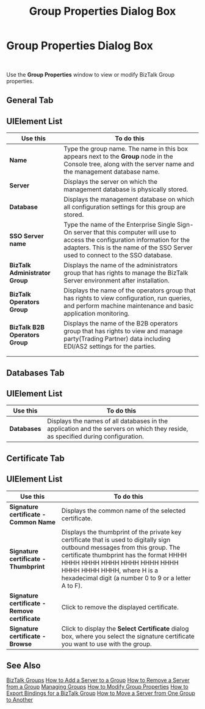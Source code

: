 ﻿---
title: Group Properties Dialog Box
TOCTitle: Group Properties Dialog Box
ms:assetid: 0e9524fe-5a9b-44c6-bfc6-e0656848483b
ms:mtpsurl: https://msdn.microsoft.com/en-us/library/Aa547381(v=BTS.80)
ms:contentKeyID: 51526238
ms.date: 08/30/2017
mtps_version: v=BTS.80
f1_keywords:
- bts10.admin.group.properties
---

# Group Properties Dialog Box

 

Use the **Group Properties** window to view or modify BizTalk Group properties.

## General Tab

## UIElement List

<table>
<thead>
<tr class="header">
<th>Use this</th>
<th>To do this</th>
</tr>
</thead>
<tbody>
<tr class="odd">
<td><strong>Name</strong></td>
<td>Type the group name. The name in this box appears next to the <strong>Group</strong> node in the Console tree, along with the server name and the management database name.</td>
</tr>
<tr class="even">
<td><strong>Server</strong></td>
<td>Displays the server on which the management database is physically stored.</td>
</tr>
<tr class="odd">
<td><strong>Database</strong></td>
<td>Displays the management database on which all configuration settings for this group are stored.</td>
</tr>
<tr class="even">
<td><strong>SSO Server name</strong></td>
<td>Type the name of the Enterprise Single Sign-On server that this computer will use to access the configuration information for the adapters. This is the name of the SSO Server used to connect to the SSO database.</td>
</tr>
<tr class="odd">
<td><strong>BizTalk Administrator Group</strong></td>
<td>Displays the name of the administrators group that has rights to manage the BizTalk Server environment after installation.</td>
</tr>
<tr class="even">
<td><strong>BizTalk Operators Group</strong></td>
<td>Displays the name of the operators group that has rights to view configuration, run queries, and perform machine maintenance and basic application monitoring.</td>
</tr>
<tr class="odd">
<td><strong>BizTalk B2B Operators Group</strong></td>
<td>Displays the name of the B2B operators group that has rights to view and manage party(Trading Partner) data including EDI/AS2 settings for the parties.</td>
</tr>
<tr class="even">
<td></td>
<td></td>
</tr>
<tr class="odd">
<td></td>
<td></td>
</tr>
</tbody>
</table>


## Databases Tab

## UIElement List

<table>
<thead>
<tr class="header">
<th>Use this</th>
<th>To do this</th>
</tr>
</thead>
<tbody>
<tr class="odd">
<td><strong>Databases</strong></td>
<td>Displays the names of all databases in the application and the servers on which they reside, as specified during configuration.</td>
</tr>
</tbody>
</table>


## Certificate Tab

## UIElement List

<table>
<thead>
<tr class="header">
<th>Use this</th>
<th>To do this</th>
</tr>
</thead>
<tbody>
<tr class="odd">
<td><strong>Signature certificate - Common Name</strong></td>
<td>Displays the common name of the selected certificate.</td>
</tr>
<tr class="even">
<td><strong>Signature certificate - Thumbprint</strong></td>
<td>Displays the thumbprint of the private key certificate that is used to digitally sign outbound messages from this group. The certificate thumbprint has the format HHHH HHHH HHHH HHHH HHHH HHHH HHHH HHHH HHHH HHHH, where H is a hexadecimal digit (a number 0 to 9 or a letter A to F).</td>
</tr>
<tr class="odd">
<td><strong>Signature certificate - Remove certificate</strong></td>
<td>Click to remove the displayed certificate.</td>
</tr>
<tr class="even">
<td><strong>Signature certificate - Browse</strong></td>
<td>Click to display the <strong>Select Certificate</strong> dialog box, where you select the signature certificate you want to use with the group.</td>
</tr>
</tbody>
</table>


## See Also

[BizTalk Groups](https://msdn.microsoft.com/library/aa559010\(v=bts.80\))  
[How to Add a Server to a Group](https://msdn.microsoft.com/library/aa560729\(v=bts.80\))  
[How to Remove a Server from a Group](https://msdn.microsoft.com/library/aa561173\(v=bts.80\))  
[Managing Groups](https://msdn.microsoft.com/library/aa560678\(v=bts.80\))  
[How to Modify Group Properties](https://msdn.microsoft.com/library/aa560305\(v=bts.80\))  
[How to Export Bindings for a BizTalk Group](https://msdn.microsoft.com/library/aa560143\(v=bts.80\))  
[How to Move a Server from One Group to Another](https://msdn.microsoft.com/library/aa559752\(v=bts.80\))

